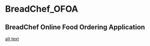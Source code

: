 # BreadChef_OFOA
## BreadChef Online Food Ordering Application

[alt text](https://cheetay-prod-media.s3.amazonaws.com/production/media/images/partners/2020/06/Bread_Chef_Cafe__Bakers_-_Cantt_peshawar_cheetay.pk_2n2QYMc.jpg)
